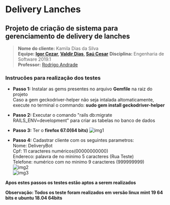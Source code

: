# Delivery Lanches
## Projeto de criação de sistema para gerenciamento de delivery de lanches

> **Nome do cliente:** Kamila Dias da Silva  
> **Equipe: [Igor Cezar](https://github.com/igorcalbuquerque), 
>            [Valdir Dias](https://github.com/BluePegasus24),
>            [Saú Cesar](https://github.com/saucesar)**
> **Disciplina:** Engenharia de Software 2019.1  
> **Professor:** [Rodrigo Andrade](https://github.com/rcaa)
 
### Instrucões para realização dos testes
+ **Passo 1:**
  Instalar as gems presentes no arquivo **Gemfile** na raiz do projeto  
  Caso a gem geckodriver-helper não seja intalada altomaticamente, execute
  no terminal o commando: **sudo gem install geckodriver-helper**  

+ **Passo 2:**
  Executar o comando "rails db:migrate RAILS_ENV=development" para criar
  as tabelas no banco de dados

+ **Passo 3:**
  Ter o **firefox 67.0(64 bits)** ![img1](https://lh3.googleusercontent.com/--5JJ8DFp0h0/XO3azvknCaI/AAAAAAAAEd4/fOCdP6wKJnILTh8oh31XBDeyIB_JGnMzwCK8BGAs/s0/imagem5.png)

+ **Passo 4:**
    Cadastrar cliente com os seguintes parametros:  
    Nome: DeliveryBot  
    Cpf: 11 caracteres numéricos(00000000000)  
    Endereco: palavra de no minimo 5 caracteres (Rua Teste)  
    Telefone: numérico com no minimo 9 caracteres (999999999)   
    ![img2](https://lh3.googleusercontent.com/-B-sK-vdQV0E/XQBhJHRBp2I/AAAAAAAAAc8/EX5oD1E57TYqmIIyW-bdCJXoa9MZz8z3wCK8BGAs/s0/Imagem_Postar2.png)      
    ![img3](https://lh3.googleusercontent.com/-dX1vL4oUf4Y/XQBhGBIk-EI/AAAAAAAAAcw/1nxyN9cpSaQP7OFQbUiwlgYQkaehvyhiQCK8BGAs/s0/Imagem_Postar1.png)

**Apos estes passos os testes estão aptos a serem realizados**

**Observação: Todos os teste foram realizados em versão linux mint 19 64 bits e ubuntu 18.04 64bits**    